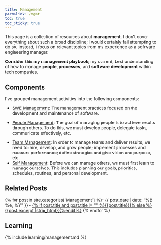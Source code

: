 ```yaml
---
title: Management
permalink: /mgmt
toc: true
toc_sticky: true
---
```


This page is a collection of resources about **management**. I don't cover everything about such a broad discipline; I would certainly fail attempting to do so. Instead, I focus on relevant topics from my experience as a software engineering manager.

**Consider this my management playbook**; my current, best understanding of how to manage **people**, **processes**, and **software development** within tech companies.

## Components

I've grouped management activities into the following components:

<!-- Systems health / Technical Vision -->
- [SWE Management](/mgmt/swe): The management practices focused on the development and maintenance of software.
<!-- People Development / Stakeholder Management -->
- [People Management](/mgmt/people): The goal of managing people is to achieve results through others. To do this, we must develop people, delegate tasks, communicate effectively, etc.
<!-- Team growth / Team Productivity / Business Impact -->
- [Team Management](/mgmt/team): In order to manage teams and deliver results, we need to: hire, develop, and grow people; implement processes and measure performance; define strategies and give vision and purpose, etc.
- [Self Management](/mgmt/self): Before we can manage others, we must first learn to manage ourselves. This includes planning our goals, priorities, schedules, routines, and personal development.

## Related Posts

{% for post in site.categories['Management'] %}- {{ post.date | date: "%B %e, %Y" }} - <a href="{{ site.baseurl }}{{ post.url }}">{% if post.title and post.title != "" %}{{post.title}}{% else %}{{post.excerpt |strip_html}}{%endif%}</a>
{% endfor %}

## Learning

{% include learning/management.md %}